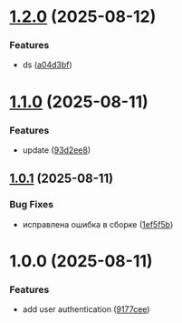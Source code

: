 # [1.2.0](https://github.com/youngstepanov-afk/releas-semver/compare/v1.1.0...v1.2.0) (2025-08-12)


### Features

* ds ([a04d3bf](https://github.com/youngstepanov-afk/releas-semver/commit/a04d3bf5e7e8a87687a53912ee283bafe02a9d3e))

# [1.1.0](https://github.com/youngstepanov-afk/releas-semver/compare/v1.0.1...v1.1.0) (2025-08-11)


### Features

* update ([93d2ee8](https://github.com/youngstepanov-afk/releas-semver/commit/93d2ee8c4f6353a76dfeba3fa2ccf59e79fa70e1))

## [1.0.1](https://github.com/youngstepanov-afk/releas-semver/compare/v1.0.0...v1.0.1) (2025-08-11)


### Bug Fixes

* исправлена ошибка в сборке ([1ef5f5b](https://github.com/youngstepanov-afk/releas-semver/commit/1ef5f5b5ddd2d001ecdedf5d4a59e03621340abd))

# 1.0.0 (2025-08-11)


### Features

* add user authentication ([9177cee](https://github.com/youngstepanov-afk/releas-semver/commit/9177cee8f7e60e26a4038a0f37777f2fc8e3a669))
